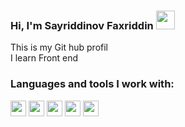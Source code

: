 ### Hi, I'm Sayriddinov Faxriddin <img src="https://media0.giphy.com/media/SwZBtqe4yvEWP7q07X/giphy.gif?cid=ecf05e474xd92h1nq2yqq6g1lz4gubhvual3hwym1qk8h9al&ep=v1_stickers_search&rid=giphy.gif&ct=s" width="30px" />
This is my Git hub profil <br />
I learn Front end

### Languages and tools I work with:
<code><img src="https://upload.wikimedia.org/wikipedia/commons/thumb/6/61/HTML5_logo_and_wordmark.svg/2048px-HTML5_logo_and_wordmark.svg.png" height="25" /></code>
<code><img src="https://cdn.freebiesupply.com/logos/large/2x/css3-logo-png-transparent.png" height="25" /></code>
<code><img src="https://www.freepnglogos.com/uploads/javascript-png/javascript-logo-transparent-logo-javascript-images-3.png" height="25" /></code>
<code><img src="https://cdn1.iconfinder.com/data/icons/programing-development-8/24/react_logo-512.png" height="25" /></code>
<code><img src="https://upload.wikimedia.org/wikipedia/commons/thumb/b/b2/Bootstrap_logo.svg/2560px-Bootstrap_logo.svg.png" height="25" /></code>
